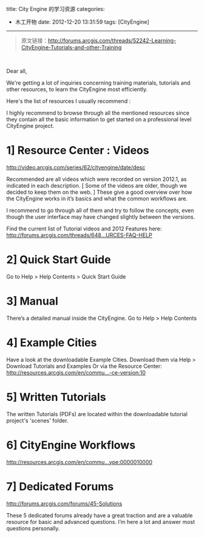 title: City Engine 的学习资源
categories:
  - 木工开物
date: 2012-12-20 13:31:59
tags: [CityEngine]
---


> 原文链接：http://forums.arcgis.com/threads/52242-Learning-CityEngine-Tutorials-and-other-Training

<br>

Dear all,

We're getting a lot of inquiries concerning training materials, tutorials and other resources, to learn the CityEngine most efficiently.


Here's the list of resources I usually recommend :

I highly recommend to browse through all the mentioned resources since they contain all the basic information to get started on a professional level CityEngine project.




# 1] Resource Center : Videos

http://video.arcgis.com/series/62/cityengine/date/desc

Recommended are all videos which were recorded on version 2012.1, as indicated in each description. [ Some of the videos are older, though we decided to keep them on the web. ]
These give a good overview over how the CityEngine works in it’s basics and what the common workflows are.

I recommend to go through all of them and try to follow the concepts, even though the user interface may have changed slightly between the versions.

Find the current list of Tutorial videos and 2012 Features here:
http://forums.arcgis.com/threads/648...URCES-FAQ-HELP


# 2] Quick Start Guide

Go to Help > Help Contents > Quick Start Guide


# 3] Manual

There’s a detailed manual inside the CityEngine. Go to Help > Help Contents


# 4] Example Cities

Have a look at the downloadable Example Cities. Download them via Help > Download Tutorials and Examples
Or via the Resource Center:
http://resources.arcgis.com/en/commu...-ce-version:10


# 5] Written Tutorials

The written Tutorials (PDFs) are located within the downloadable tutorial project's 'scenes' folder. 

# 6] CityEngine Workflows

http://resources.arcgis.com/en/commu...ype:0000010000


# 7] Dedicated Forums 

http://forums.arcgis.com/forums/45-Solutions

These 5 dedicated forums already have a great traction and are a valuable resource for basic and advanced questions. I’m here a lot and answer most questions personally.


